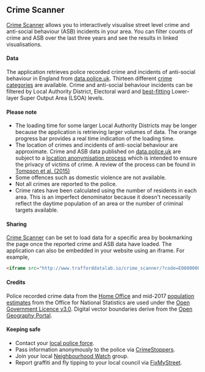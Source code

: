 ## Crime Scanner

[Crime Scanner](http://www.trafforddatalab.io/crime_scanner/index.html) allows you to interactively visualise street level crime and anti-social behaviour (ASB) incidents in your area. You can filter counts of crime and ASB over the last three years and see the results in linked visualisations.   

#### Data
The application retrieves police recorded crime and incidents of anti-social behaviour in England from [data.police.uk](https://data.police.uk/). Thirteen different [crime categories](https://www.police.uk/about-this-site/faqs/#what-do-the-crime-categories-mean) are available. Crime and anti-social behaviour incidents can be filtered by Local Authority District, Electoral ward and [best-fitting](http://geoportal.statistics.gov.uk/datasets/500d4283cbe54e3fa7f358399ba3783e_0) Lower-layer Super Output Area (LSOA) levels.

#### Please note
- The loading time for some larger Local Authority Districts may be longer because the application is retrieving larger volumes of data. The orange progress bar provides a real time indication of the loading time.
- The location of crimes and incidents of anti-social behaviour are approximate. Crime and ASB data published on [data.police.uk](https://data.police.uk/) are subject to a [location anonymisation process](https://data.police.uk/about/#location-anonymisation) which is intended to ensure the privacy of victims of crime. A review of the process can be found in [Tompson et al. (2015)](https://www.tandfonline.com/doi/abs/10.1080/15230406.2014.972456)
- Some offences such as domestic violence are not available.
- Not all crimes are reported to the police.
- Crime rates have been calculated using the number of residents in each area. This is an imperfect denominator because it doesn't necessarily reflect the daytime population of an area or the number of criminal targets available.

#### Sharing
[Crime Scanner](http://www.trafforddatalab.io/crime_scanner/index.html) can be set to load data for a specific area by bookmarking the page once the reported crime and ASB data have loaded. The application can also be embedded in your website using an iframe. For example,

``` html
<iframe src="http://www.trafforddatalab.io/crime_scanner/?code=E08000009&name=Trafford" width="100%" height="800px"></iframe>
```

#### Credits

Police recorded crime data from the [Home Office](https://www.gov.uk/government/organisations/home-office) and mid-2017 [population estimates](https://www.ons.gov.uk/peoplepopulationandcommunity/populationandmigration/populationestimates) from the Office for National Statistics are used under the [Open Government Licence v3.0](https://www.nationalarchives.gov.uk/doc/open-government-licence/version/3/). Digital vector boundaries derive from the [Open Geography Portal](http://geoportal.statistics.gov.uk/).

#### Keeping safe
- Contact your [local police force](https://www.police.uk/contact/force-websites/).
- Pass information anonymously to the police via [CrimeStoppers](http://www.crimestoppers-uk.org/).
- Join your local [Neighbourhood Watch](http://www.ourwatch.org.uk) group.
- Report graffiti and fly tipping to your local council via [FixMyStreet](http://www.fixmystreet.com/).
